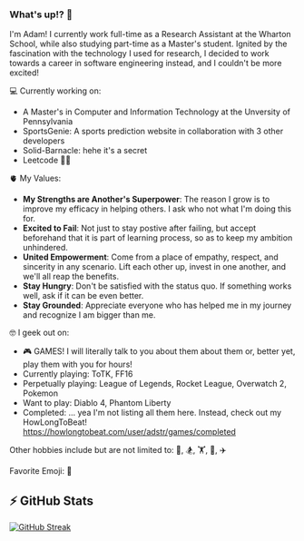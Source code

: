 ### What's up!? 👋

<!--
**ad-str/ad-str** is a ✨ _special_ ✨ repository because its `README.md` (this file) appears on your GitHub profile.

Here are some ideas to get you started:

- 🔭 I’m currently working on ...
- 🌱 I’m currently learning ...
- 👯 I’m looking to collaborate on ...
- 🤔 I’m looking for help with ...
- 💬 Ask me about ...
- 📫 How to reach me: ...
- 😄 Pronouns: ...
- ⚡ Fun fact: ...
-->

I'm Adam! I currently work full-time as a Research Assistant at the Wharton School, while also studying part-time as a Master's student. Ignited by the fascination with the technology I used for research, I decided to work towards a career in software engineering instead, and I couldn't be more excited!

💻 Currently working on:
- A Master's in Computer and Information Technology at the Unversity of Pennsylvania
- SportsGenie: A sports prediction website in collaboration with 3 other developers
- Solid-Barnacle: hehe it's a secret
- Leetcode 😵‍💫

🫀 My Values:
- **My Strengths are Another's Superpower**: The reason I grow is to improve my efficacy in helping others. I ask who not what I'm doing this for.
- **Excited to Fail**: Not just to stay postive after failing, but accept beforehand that it is part of learning process, so as to keep my ambition unhindered.
- **United Empowerment**: Come from a place of empathy, respect, and sincerity in any scenario. Lift each other up, invest in one another, and we'll all reap the benefits.
- **Stay Hungry**: Don't be satisfied with the status quo. If something works well, ask if it can be even better.
- **Stay Grounded**: Appreciate everyone who has helped me in my journey and recognize I am bigger than me.

🤓 I geek out on:
- 🎮 GAMES! I will literally talk to you about them about them or, better yet, play them with you for hours!
- Currently playing: ToTK, FF16
- Perpetually playing: League of Legends, Rocket League, Overwatch 2, Pokemon
- Want to play: Diablo 4, Phantom Liberty
- Completed: ... yea I'm not listing all them here. Instead, check out my HowLongToBeat! https://howlongtobeat.com/user/adstr/games/completed

Other hobbies include but are not limited to: 🏐, 🏂, 🏋️, 🥾, ✈️

Favorite Emoji: 🧌

## ⚡️ GitHub Stats
[![GitHub Streak](https://streak-stats.demolab.com?user=ad-str&theme=monokai&mode=weekly)](https://git.io/streak-stats)
